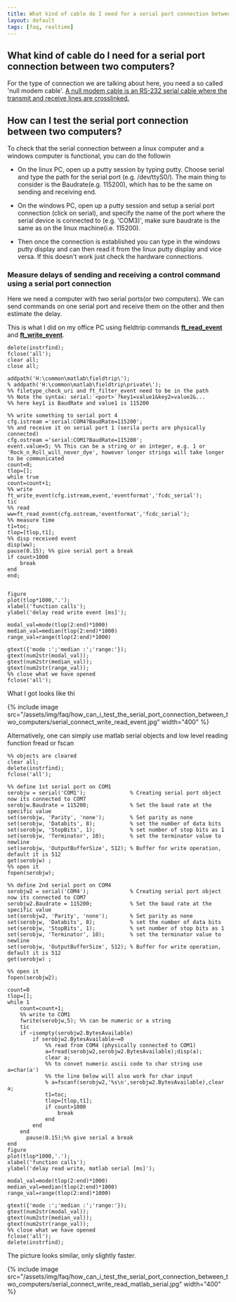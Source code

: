 ```yaml
---
title: What kind of cable do I need for a serial port connection between two computers?
layout: default
tags: [faq, realtime]
---
```


## What kind of cable do I need for a serial port connection between two computers?

For the type of connection we are talking about here, you need a so called 'null modem cable'. [A null modem cable is an RS-232 serial cable where the transmit and receive lines are crosslinked.](http://en.wikipedia.org/wiki/Null_modem)

## How can I test the serial port connection between two computers?

To check that the serial connection between a linux computer and a windows computer is functional, you can do the followin

*  On the linux PC, open up a putty session by typing putty. Choose serial and type the path for the serial port (e.g. /dev/ttyS0/). The main thing to consider is the Baudrate(e.g. 115200), which has to be the same on sending and receiving end. 

*  On the windows PC, open up a putty session and setup a serial port connection (click on serial), and specify the name of the port where the serial device is connected to (e.g. 'COM3)', make sure baudrate is the same as on the linux machine(i.e. 115200).

*  Then once the connection is established you can type in the windows putty display and can then read it from the linux putty display and vice versa. If this doesn't work just check the hardware connections.

### Measure delays of sending and receiving a control command using a serial port connection

Here we need a computer with two serial ports(or two computers). We can send commands on one serial port and receive them on the other and then estimate the delay. 

This is what I did on my office PC using fieldtrip commands **[ft_read_event](/reference/ft_read_event)** and **[ft_write_event](/reference/ft_write_event)**.

	
	
	delete(instrfind);
	fclose('all');
	clear all;
	close all;
	
	addpath('H:\common\matlab\fieldtrip\');
	% addpath('H:\common\matlab\fieldtrip\private\'); 
	%% filetype_check_uri and ft_filter_event need to be in the path
	%% Note the syntax: serial:`<port>`?key1=value1&key2=value2&...
	%% here key1 is BaudRate and value1 is 115200
	
	%% write something to serial port 4
	cfg.istream ='serial:COM4?BaudRate=115200';
	%% and receive it on serial port 1 (serila ports are physically connected)
	cfg.ostream ='serial:COM1?BaudRate=115200';
	event.value=5; %% This can be a string or an integer, e.g. 1 or 'Rock_n_Roll_will_never_dye', however longer strings will take longer to be communicated
	count=0;
	tlop=[];
	while true
	count=count+1;
	%% write
	ft_write_event(cfg.istream,event,'eventformat','fcdc_serial');
	tic
	%% read
	ww=ft_read_event(cfg.ostream,'eventformat','fcdc_serial');
	%% measure time
	t1=toc;
	tlop=[tlop,t1];
	%% disp received event
	disp(ww);
	pause(0.15); %% give serial port a break
	if count>1000
	    break
	end
	end;
	
	
	figure
	plot(tlop*1000,'.');
	xlabel('function calls');
	ylabel('delay read write event [ms]');
	
	modal_val=mode(tlop(2:end)*1000)
	median_val=median(tlop(2:end)*1000)
	range_val=range(tlop(2:end)*1000)
	
	gtext({'mode :';'median :';'range:'});
	gtext(num2str(modal_val));
	gtext(num2str(median_val));
	gtext(num2str(range_val));
	%% close what we have opened
	fclose('all');
	

What I got looks like thi

{% include image src="/assets/img/faq/how_can_i_test_the_serial_port_connection_between_two_computers/serial_connect_write_read_event.jpg" width="400" %}

Alternatively, one can simply use matlab serial objects and low level reading function fread or fscan

	
	%% objects are cleared
	clear all;
	delete(instrfind);
	fclose('all');
	
	%% define 1st serial port on COM1
	serobjw = serial('COM1');              % Creating serial port object now its connected to COM7
	serobjw.Baudrate = 115200;             % Set the baud rate at the specific value
	set(serobjw, 'Parity', 'none');        % Set parity as none
	set(serobjw, 'Databits', 8);           % set the number of data bits
	set(serobjw, 'StopBits', 1);           % set number of stop bits as 1
	set(serobjw, 'Terminator', 10);        % set the terminator value to newline
	set(serobjw, 'OutputBufferSize', 512); % Buffer for write operation, default it is 512
	get(serobjw) ;
	%% open it
	fopen(serobjw);
	
	%% define 2nd serial port on COM4
	serobjw2 = serial('COM4');             % Creating serial port object now its connected to COM7
	serobjw2.Baudrate = 115200;            % Set the baud rate at the specific value
	set(serobjw2, 'Parity', 'none');       % Set parity as none
	set(serobjw, 'Databits', 8);           % set the number of data bits
	set(serobjw, 'StopBits', 1);           % set number of stop bits as 1
	set(serobjw, 'Terminator', 10);        % set the terminator value to newline
	set(serobjw, 'OutputBufferSize', 512); % Buffer for write operation, default it is 512
	get(serobjw) ;
	
	%% open it
	fopen(serobjw2);
	
	count=0
	tlop=[];
	while 1
	    count=count+1;
	    %% write to COM1
	    fwrite(serobjw,5); %% can be numeric or a string
	    tic
	    if ~isempty(serobjw2.BytesAvailable)
	        if serobjw2.BytesAvailable~=0
	            %% read from COM4 (physically connected to COM1)
	            a=fread(serobjw2,serobjw2.BytesAvailable);disp(a);
	            clear a;
	            %% to convet numeric ascii code to char string use a=char(a')
	            %% the line below will also work for char input
	            % a=fscanf(serobjw2,'%s\n',serobjw2.BytesAvailable),clear a;
	            t1=toc;
	            tlop=[tlop,t1];
	            if count>1000
	                break
	            end
	        end
	    end
	      pause(0.15);%% give serial a break
	end
	figure
	plot(tlop*1000,'.');
	xlabel('function calls');
	ylabel('delay read write, matlab serial [ms]');
	
	modal_val=mode(tlop(2:end)*1000)
	median_val=median(tlop(2:end)*1000)
	range_val=range(tlop(2:end)*1000)
	
	gtext({'mode :';'median :';'range:'});
	gtext(num2str(modal_val));
	gtext(num2str(median_val));
	gtext(num2str(range_val));
	%% close what we have opened
	fclose('all');
	delete(instrfind);

The picture looks similar, only slightly faster.

{% include image src="/assets/img/faq/how_can_i_test_the_serial_port_connection_between_two_computers/serial_connect_write_read_matlab_serial.jpg" width="400" %}

